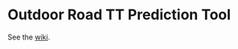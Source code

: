 # Outdoor Road TT Prediction Tool
See the [wiki](https://github.cs.adelaide.edu.au/a1225127/CYCOUT3/wiki/).
